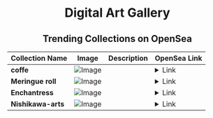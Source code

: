 <div align="center">

# Digital Art Gallery

## Trending Collections on OpenSea

| Collection Name                       | Image                                                                                     | Description                       | OpenSea Link                                                                                          |
|---------------------------------------|-------------------------------------------------------------------------------------------|-----------------------------------|--------------------------------------------------------------------------------------------------------|
| **coffe** | ![Image](https://i.seadn.io/s/raw/files/c547cb187acfac60e9f48d77c1e1f0f5.jpg?w=500&auto=format?w=200&auto=format) |  | <details><summary>Link</summary>[coffe](https://opensea.io/collection/coffe-49)</details> |
| **Meringue roll** | ![Image](https://i.seadn.io/s/raw/files/8da58c26b84f3c742ae2460cd9bbb55f.jpg?w=500&auto=format?w=200&auto=format) |  | <details><summary>Link</summary>[Meringue roll](https://opensea.io/collection/meringue-roll)</details> |
| **Enchantress** | ![Image](https://i.seadn.io/s/raw/files/d87ba9a419f72f015ea1f5ec9208c594.jpg?w=500&auto=format?w=200&auto=format) |  | <details><summary>Link</summary>[Enchantress](https://opensea.io/collection/enchantress-7)</details> |
| **Nishikawa-arts** | ![Image](https://i.seadn.io/s/raw/files/4f37f5f5367a19583f383b4685b74426.png?w=500&auto=format?w=200&auto=format) |  | <details><summary>Link</summary>[Nishikawa-arts](https://opensea.io/collection/nishikawa-arts)</details> |

</div>